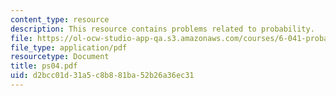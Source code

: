 ```yaml
---
content_type: resource
description: This resource contains problems related to probability.
file: https://ol-ocw-studio-app-qa.s3.amazonaws.com/courses/6-041-probabilistic-systems-analysis-and-applied-probability-spring-2006/d2bcc01d31a5c8b881ba52b26a36ec31_ps04.pdf
file_type: application/pdf
resourcetype: Document
title: ps04.pdf
uid: d2bcc01d-31a5-c8b8-81ba-52b26a36ec31
---
```

